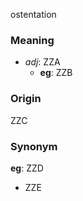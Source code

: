 ostentation
### Meaning
+ _adj_: ZZA
    + __eg__: ZZB

### Origin

ZZC

### Synonym

__eg__: ZZD

+ ZZE


